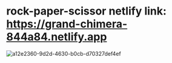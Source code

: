 # rock-paper-scissor netlify link: https://grand-chimera-844a84.netlify.app

![a12e2360-9d2d-4630-b0cb-d70327def4ef](https://user-images.githubusercontent.com/111347556/227531983-b477294a-14a0-4bcc-a040-173303ca8a4f.jpg)
